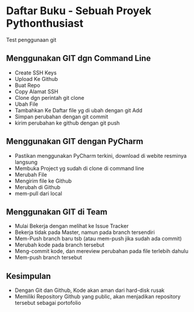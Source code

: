 # Daftar Buku - Sebuah Proyek Pythonthusiast
Test penggunaan git

## Menggunakan GIT dgn Command Line
- Create SSH Keys
- Upload Ke Github
- Buat Repo
- Copy Alamat SSH
- Clone dgn perintah git clone <alamat>
- Ubah File
- Tambahkan Ke Daftar file yg di ubah dengan git Add
- Simpan perubahan dengan git commit
- kirim perubahan ke github dengan git push

## Menggunakan GIT dengan PyCharm
- Pastikan menggunakan PyCharm terkini, download di webite resminya langsung
- Membuka Project yg sudah di clone di command line
- Merubah File
- Mengirim file ke Github
- Merubah di Github
- mem-pull dari local

## Menggunakan GIT di Team
- Mulai Bekerja dengan melihat ke Issue Tracker
- Bekerja tidak pada Master, namun pada branch tersendiri
- Mem-Push branch baru tsb (atau mem-push jika sudah ada commit)
- Merubah kode pada branch tersebut
- Meng-commit kode, dan mereview perubahan pada file terlebih dahulu
- Mem-push branch tersebut 
 
## Kesimpulan
- Dengan Git dan Github, Kode akan aman dari hard-disk rusak
- Memiliki Repository Github yang public, akan menjadikan repository tersebut sebagai portofolio
